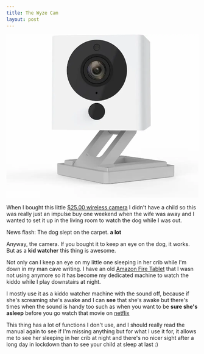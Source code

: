```yaml
---
title: The Wyze Cam
layout: post
---
```


![image](/images/wyze.webp)

When I bought this little [$25.00 wireless camera](https://amzn.to/3eQQJ9h) I didn't have a child so this was really just an impulse buy one weekend when the wife was away and I wanted to set it up in the living room to watch the dog while I was out.
 
News flash: The dog slept on the carpet. **a lot**

Anyway, the camera. If you bought it to keep an eye on the dog, it works. But as a **kid watcher** this thing is awesome.

Not only can I keep an eye on my little one sleeping in her crib while I'm down in my man cave writing. I have an old [Amazon Fire Tablet](https://amzn.to/3eNOdk3) that I wasn not using anymore so it has become my dedicated machine to watch the kiddo while I play downstairs at night.

I mostly use it as a kiddo watcher machine with the sound off, because if she's screaming she's awake and I can **see** that she's awake but there's times when the sound is handy too such as when you want to be **sure she's asleep** before you  go watch that movie on [netflix](http://netflix.com)

This thing has a lot of functions I don't use, and I should really read the manual again to see if I'm missing anything but for what I use it for, it allows me to see her sleeping in her crib at night and there's no nicer sight after a long day in lockdown than to see your child at sleep at last :)








